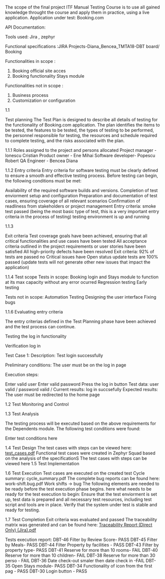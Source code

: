   The scope of the final project
  ITF Manual Testing Course is to use all gained knowledge throught the course and apply them in practice, using a live application.
Application under test: Booking.com

  API Documentation:

  Tools used: Jira , zephyr

  Functional specifications :JIRA  Projects-Diana_Bencea_TMTA18-DBT board/ Booking

Functionalities in scope :
 1. Booking official site acces
 2. Booking functionality Stays module


Functionalities not in scope :
 1. Business process
 2. Customization or configuration
    
1.1

Test planning
The Test Plan is designed to describe all details of testing for the functionality of Booking.com application. The plan identifies the items to be tested, the features to be tested, the types of testing to be performed, the personnel responsible for testing, the resources and schedule required to complete testing, and the risks associated with the plan.

1.1.1 Roles assigned to the project and persons allocated
Project manager - Ionescu Cristian
Product owner - Ene Mihai
Software developer- Popescu Robert
QA Engineer - Bencea Diana

1.1.2 Entry criteria
Entry criteria for software testing must be clearly defined to ensure a smooth and effective testing process. Before testing can begin, the following conditions must be met:

Availability of the required software builds and versions.
Completion of test enviorment setup and configuration
Preparation and documentation of test cases, ensuring coverage of all relevant scenarios
Confirmation of readliness from stakeholders or project management
Entry criteria: smoke test passed (being the most basic type of test, this is a very important entry criteria in the process of testing) testing environment is up and running

1.1.3

Exit criteria
Test coverage goals have been achieved, ensuring that all critical functionalities and use cases have been tested
All acceptance criteria outlined in the project requirements or user stories have been satisfied
All high-priority defects have been resolved
Exit criteria: 92% of tests are passed no Critical issues have Open status update tests are 100% passed (update tests will not generate other new issues that impact the application)

1.1.4 Test scope
Tests in scope:
Booking login and Stays module to function at its max capacity without any error ocurred
Regression testing
Early testing

Tests not in scope:
Automation Testing
Designing the user interface
Fixing bugs


1.1.6 Evaluating entry criteria

The entry criterias defined in the Test Planning phase have been achieved and the test process can continue.

Testing the log in functionality

Verification log in

Test Case 1: Description: Test login successfully

Preliminary conditions: The user must be on the log in page

Execution steps:

Enter valid user
Enter valid password
Press the log in button
Test data: user valid / password valid / Current results: log in succsefully Expected results: The user must be redirected to the home page

1.2 Test Monitoring and Control

1.3 Test Analysis

The testing process will be executed based on the above requirements for the Dependents module. The following test conditions were found:

Enter test conditions here

1.4 Test Design
The test cases with steps can be viewed here: [test_cases.pdf](https://objects.githubusercontent.com/github-production-repository-file-5c1aeb/744105153/14165184?X-Amz-Algorithm=AWS4-HMAC-SHA256&X-Amz-Credential=AKIAVCODYLSA53PQK4ZA%2F20240219%2Fus-east-1%2Fs3%2Faws4_request&X-Amz-Date=20240219T141643Z&X-Amz-Expires=300&X-Amz-Signature=cc1e65d4dc1a65dbdc7f2ce962d5c99e3526290c73fd67a1a6008a4438a24cf5&X-Amz-SignedHeaders=host&actor_id=151565785&key_id=0&repo_id=744105153&response-content-disposition=attachment%3Bfilename%3Dtest_cases.pdf&response-content-type=application%2Fpdf)
Functional test cases were created in Zephyr Squad based on the analysis of the specificationS
The test cases with steps can be viewed here
1.5 Test Implementation

1.6 Test Execution
Test cases are executed on the created test Cycle summary: cycle_summary.pdf
The complete bug reports can be found here: work-shift.bug.pdf
Work shifts -> bug
The following elements are needed to be ready before the test execution phase begins.
here what needs to be ready for the test execution to begin:
Ensure that the test enviorment is set up, test data is prepared and all necessary test resources, including test script and tools are in place.
Verify that the system under test is stable and ready for testing.

1.7 Test Completion Exit criteria was evaluated and passed
The traceability matrix was generated and can be found here: [Traceability Report (Direct Only) (Jira).pdf](https://github.com/DianaBencea/Manual_Testing_Project_For_-Booking.com-.md/files/14334843/Traceability.Report.Direct.Only.Jira.pdf)

Tests execution report:
DBT-46	Filter by Review Score- PASS
DBT-45	Filter by Meals- PASS
DBT-44	 Filter Property by facilities - PASS
DBT-43	Filter by property type- PASS
DBT-41	Reserve for more than 10 rooms- FAIL
DBT-40	Reserve for more than 10 children- FAIL
DBT-38	Reserve for more than 30 perso - FAIL
DBT-36	Date check-out  smaler then date check in -FAIL
DBT-35	Open Stays module- PASS
DBT-34	Functionality of icon from the first pag - PASS
DBT-30	Login button - PASS
 




